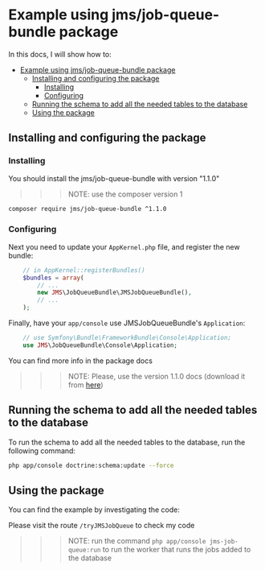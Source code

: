 # Example using jms/job-queue-bundle package

In this docs, I will show how to:

- [Example using jms/job-queue-bundle package](#example-using-jmsjob-queue-bundle-package)
  - [Installing and configuring the package](#installing-and-configuring-the-package)
    - [Installing](#installing)
    - [Configuring](#configuring)
  - [Running the schema to add all the needed tables to the database](#running-the-schema-to-add-all-the-needed-tables-to-the-database)
  - [Using the package](#using-the-package)

## Installing and configuring the package

### Installing

You should install the jms/job-queue-bundle with version "1.1.0"

>>> NOTE: use the composer version 1

```bash
composer require jms/job-queue-bundle ^1.1.0
```

### Configuring

Next you need to update your `AppKernel.php` file, and register the
new bundle:

```php
    // in AppKernel::registerBundles()
    $bundles = array(
        // ...
        new JMS\JobQueueBundle\JMSJobQueueBundle(),
        // ...
    );
```

Finally, have your `app/console` use JMSJobQueueBundle's `Application`:

```php
    // use Symfony\Bundle\FrameworkBundle\Console\Application;
    use JMS\JobQueueBundle\Console\Application;
```

You can find more info in the package docs

>>> NOTE: Please, use the version 1.1.0 docs (download it from [here](https://github.com/schmittjoh/JMSJobQueueBundle/releases/tag/1.1.0))

## Running the schema to add all the needed tables to the database

To run the schema to add all the needed tables to the database, run the following command:

```bash
php app/console doctrine:schema:update --force
```

## Using the package

You can find the example by investigating the code:

Please visit the route `/tryJMSJobQueue` to check my code

>>> NOTE: run the command `php app/console jms-job-queue:run` to run the worker that runs the jobs added to the database
